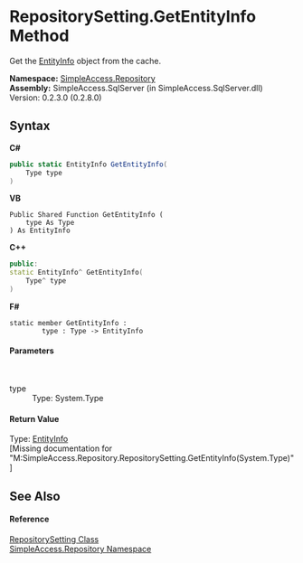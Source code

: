# RepositorySetting.GetEntityInfo Method 
 

Get the <a href="T_SimpleAccess_Entity_EntityInfo">EntityInfo</a> object from the cache.

**Namespace:**&nbsp;<a href="N_SimpleAccess_Repository">SimpleAccess.Repository</a><br />**Assembly:**&nbsp;SimpleAccess.SqlServer (in SimpleAccess.SqlServer.dll) Version: 0.2.3.0 (0.2.8.0)

## Syntax

**C#**<br />
``` C#
public static EntityInfo GetEntityInfo(
	Type type
)
```

**VB**<br />
``` VB
Public Shared Function GetEntityInfo ( 
	type As Type
) As EntityInfo
```

**C++**<br />
``` C++
public:
static EntityInfo^ GetEntityInfo(
	Type^ type
)
```

**F#**<br />
``` F#
static member GetEntityInfo : 
        type : Type -> EntityInfo 

```


#### Parameters
&nbsp;<dl><dt>type</dt><dd>Type: System.Type<br /></dd></dl>

#### Return Value
Type: <a href="T_SimpleAccess_Entity_EntityInfo">EntityInfo</a><br />\[Missing <returns> documentation for "M:SimpleAccess.Repository.RepositorySetting.GetEntityInfo(System.Type)"\]

## See Also


#### Reference
<a href="T_SimpleAccess_Repository_RepositorySetting">RepositorySetting Class</a><br /><a href="N_SimpleAccess_Repository">SimpleAccess.Repository Namespace</a><br />